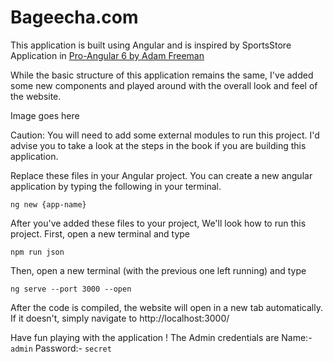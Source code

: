 # Bageecha.com
This application is built using Angular and is inspired by SportsStore Application in [Pro-Angular 6 by Adam Freeman](https://www.academia.edu/38617677/Pro_Angular_6_-_2018-_Third_Edition)

While the basic structure of this application remains the same, I've added some new components and played around with the overall look and feel of the website.

Image goes here

Caution: You will need to add some external modules to run this project. I'd advise you to take a look at the steps in the book if you are building this application.

Replace these files in your Angular project. You can create a new angular application by typing the following in your terminal.

`ng new {app-name}` 

After you've added these files to your project, We'll look how to run this project.
First, open a new terminal and type

`npm run json`

Then, open a new terminal (with the previous one left running) and type

`ng serve --port 3000 --open`

After the code is compiled, the website will open in a new tab automatically. If it doesn't, simply navigate to http://localhost:3000/

Have fun playing with the application ! The Admin credentials are Name:- `admin` Password:- `secret`
